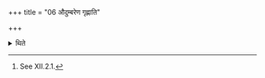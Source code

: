 +++
title = "06 औदुम्बरेण गृह्णाति"

+++

<details><summary>थिते</summary>

6. He scoops (curds in a cup) made of Udumbara (-wood).[^1]  

[^1]: See XII.2.1.  
</details>

